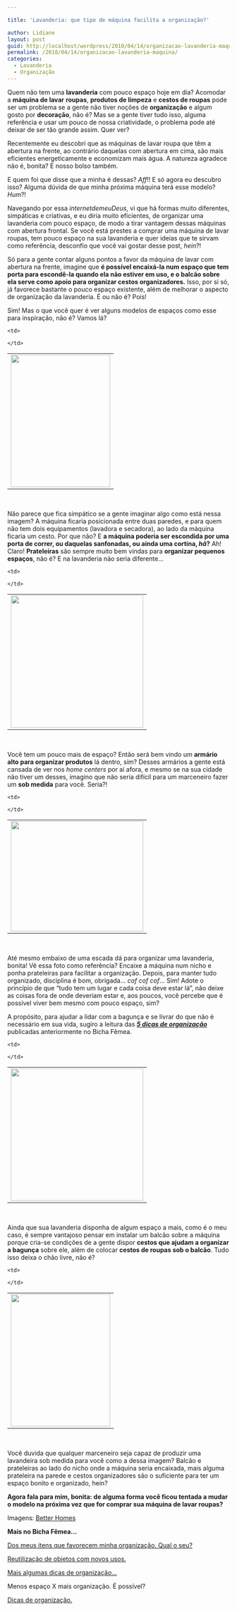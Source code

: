 ```yaml
---

title: 'Lavanderia: que tipo de máquina facilita a organização?'

author: Lidiane
layout: post
guid: http://localhost/wordpress/2010/04/14/organizacao-lavanderia-maquina/
permalink: /2010/04/14/organizacao-lavanderia-maquina/
categories:
  - Lavanderia
  - Organização
---
```

Quem não tem uma **lavanderia** com pouco espaço hoje em dia? Acomodar a **máquina de lavar** **roupas**, **produtos de limpeza** e **cestos de roupas** pode ser um problema se a gente não tiver noções de **organização** e algum gosto por **decoração**, não é? Mas se a gente tiver tudo isso, alguma referência e usar um pouco de nossa criatividade, o problema pode até deixar de ser tão grande assim. Quer ver?<!--more-->

Recentemente eu descobri que as máquinas de lavar roupa que têm a abertura na frente, ao contrário daquelas com abertura em cima, são mais eficientes energeticamente e economizam mais água. A natureza agradece não é, bonita? E nosso bolso também.

E quem foi que disse que a minha é dessas? _Aff_!! E só agora eu descubro isso? Alguma dúvida de que minha próxima máquina terá esse modelo? _Hum_?!

Navegando por essa _internetdemeuDeus_, vi que há formas muito diferentes, simpáticas e criativas, e eu diria muito eficientes, de organizar uma lavanderia com pouco espaço, de modo a tirar vantagem dessas máquinas com abertura frontal. Se você está prestes a comprar uma máquina de lavar roupas, tem pouco espaço na sua lavanderia e quer ideias que te sirvam como referência, desconfio que você vai gostar desse post, _hein_?!

Só para a gente contar alguns pontos a favor da máquina de lavar com abertura na frente, imagine que **é possível encaixá-la num espaço que tem porta para escondê-la quando ela não estiver em uso, e o balcão sobre ela serve como apoio para organizar cestos organizadores.** Isso, por si só, já favorece bastante o pouco espaço existente, além de melhorar o aspecto de organização da lavanderia. É ou não é? Pois!

Sim! Mas o que você quer é ver alguns modelos de espaços como esse para inspiração, não é? Vamos lá?

<table align="center">
  <tr>
    <td>
      <a href="http://www.trololodemulher.com.br/blog/wp-content/uploads/2010/04/maquina-lavar-roupas-1.jpg"><img class="aligncenter size-medium wp-image-4536" title="máquina lavar roupas 1" src="http://www.trololodemulher.com.br/blog/wp-content/uploads/2010/04/maquina-lavar-roupas-1-225x300.jpg" alt="" width="225" height="300" /></a>
    </td>
    
    <td>
       
    </td>
  </tr>
</table>

 

Não parece que fica simpático se a gente imaginar algo como está nessa imagem? A máquina ficaria posicionada entre duas paredes, e para quem não tem dois equipamentos (lavadora e secadora), ao lado da máquina ficaria um cesto. Por que não? E **a máquina poderia ser escondida por uma porta de correr, ou daquelas sanfonadas, ou ainda uma cortina, _hã_?** Ah! Claro! **Prateleiras** são sempre muito bem vindas para **organizar pequenos espaços**, não é? E na lavanderia não seria diferente…

<table align="center">
  <tr>
    <td>
      <a href="http://www.trololodemulher.com.br/blog/wp-content/uploads/2010/04/maquina-lavar-roupas-2.jpg"><img class="aligncenter size-full wp-image-4537" title="máquina lavar roupas 2" src="http://www.trololodemulher.com.br/blog/wp-content/uploads/2010/04/maquina-lavar-roupas-2.jpg" alt="" width="300" height="300" /></a>
    </td>
    
    <td>
       
    </td>
  </tr>
</table>

 

Você tem um pouco mais de espaço? Então será bem vindo um **armário alto para organizar produtos** lá dentro, sim? Desses armários a gente está cansada de ver nos _home centers_ por aí afora, e mesmo se na sua cidade não tiver um desses, imagino que não seria difícil para um marceneiro fazer um **sob medida** para você. Seria?!

<table align="center">
  <tr>
    <td>
      <a href="http://www.trololodemulher.com.br/blog/wp-content/uploads/2010/04/maquina-lavar-roupas-3.jpg"><img class="aligncenter size-full wp-image-4538" title="máquina lavar roupas 3" src="http://www.trololodemulher.com.br/blog/wp-content/uploads/2010/04/maquina-lavar-roupas-3.jpg" alt="" width="300" height="250" /></a>
    </td>
    
    <td>
       
    </td>
  </tr>
</table>

 

Até mesmo embaixo de uma escada dá para organizar uma lavanderia, bonita! Vê essa foto como referência? Encaixe a máquina num nicho e ponha prateleiras para facilitar a organização. Depois, para manter tudo organizado, disciplina é bom, obrigada… _cof cof cof_… Sim! Adote o princípio de que “tudo tem um lugar e cada coisa deve estar lá”, não deixe as coisas fora de onde deveriam estar e, aos poucos, você percebe que é possível viver bem mesmo com pouco espaço, sim?

A propósito, para ajudar a lidar com a bagunça e se livrar do que não é necessário em sua vida, sugiro a leitura das **[_5 dicas de organização_](http://www.trololodemulher.com.br/2009/11/10/5-dicas-de-oganizao-e-passe-bem-seja-feliz/)** publicadas anteriormente no Bicha Fêmea.

<table align="center">
  <tr>
    <td>
      <a href="http://www.trololodemulher.com.br/blog/wp-content/uploads/2010/04/maquina-lavar-roupas-4.jpg"><img class="aligncenter size-full wp-image-4539" title="máquina lavar roupas 4" src="http://www.trololodemulher.com.br/blog/wp-content/uploads/2010/04/maquina-lavar-roupas-4.jpg" alt="" width="300" height="300" /></a>
    </td>
    
    <td>
       
    </td>
  </tr>
</table>

 

Ainda que sua lavanderia disponha de algum espaço a mais, como é o meu caso, é sempre vantajoso pensar em instalar um balcão sobre a máquina porque cria-se condições de a gente dispor **cestos que ajudam a organizar a bagunça** sobre ele, além de colocar **cestos de roupas sob o balcão**. Tudo isso deixa o chão livre, não é?

<table align="center">
  <tr>
    <td>
      <a href="http://www.trololodemulher.com.br/blog/wp-content/uploads/2010/04/maquina-lavar-roupas-5.jpg"><img class="aligncenter size-medium wp-image-4540" title="máquina lavar roupas 5" src="http://www.trololodemulher.com.br/blog/wp-content/uploads/2010/04/maquina-lavar-roupas-5-225x300.jpg" alt="" width="225" height="300" /></a>
    </td>
    
    <td>
       
    </td>
  </tr>
</table>

 

Você duvida que qualquer marceneiro seja capaz de produzir uma lavandeira sob medida para você como a dessa imagem? Balcão e prateleiras ao lado do nicho onde a máquina seria encaixada, mais alguma prateleira na parede e cestos organizadores são o suficiente para ter um espaço bonito e organizado, hein?

**Agora fala para mim, bonita: de alguma forma você ficou tentada a mudar o modelo na próxima vez que for comprar sua máquina de lavar roupas?** 

Imagens: <a href="http://www.bhg.com/" target="_blank">Better Homes</a>

**Mais no Bicha Fêmea…**

[Dos meus itens que favorecem minha organização. Qual o seu?](http://www.trololodemulher.com.br/2010/01/19/dos-meus-itens-que-favorecem-minha-organizacao-qual-o-seu/)

[Reutilização de objetos com novos usos.](http://www.trololodemulher.com.br/2009/10/06/reutilizacao-de-objetos-com-novos-usos/)

[Mais algumas dicas de organização…](http://www.trololodemulher.com.br/2009/05/04/mais-algumas-dicas-de-organizao/)

Menos espaço X mais organização. É possível?

[Dicas de organização.](http://www.trololodemulher.com.br/2009/01/20/dicas-de-organizao/)